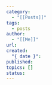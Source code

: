 ```yaml
---
category:
  - "[[Posts]]"
tags:
  - posts
author:
  - "[[Me]]"
url: 
created:
  "{ date }": 
published: 
topics: []
status:
---
```

